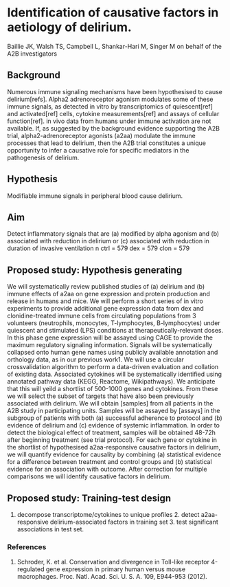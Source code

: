 # Identification of causative factors in aetiology of delirium.
Baillie JK, Walsh TS, Campbell L, Shankar-Hari M, Singer M on behalf of the A2B investigators

## Background
Numerous immune signaling mechanisms have been hypothesised to cause delirium[refs]. Alpha2 adrenoreceptor agonism modulates some of these immune signals, as detected in vitro by transcriptomics of quiescent[ref] and activated[ref] cells, cytokine measurements[ref] and assays of cellular function[ref]. in vivo data from humans under immune activation are not available.
If, as suggested by the background evidence supporting the A2B trial, alpha2-adrenoreceptor agonists (a2aa) modulate the immune processes that lead to delirium, then the A2B trial constitutes a unique opportunity to infer a causative role for specific mediators in the pathogenesis of delirium.

## Hypothesis
Modifiable immune signals in peripheral blood cause delirium.
## Aim
Detect inflammatory signals that are (a) modified by alpha agonism and (b) associated with reduction in delirium or (c) associated with reduction in duration of invasive ventilation
n ctrl = 579 dex = 579 clon = 579

## Proposed study: Hypothesis generating
We will systematically review published studies of (a) delirium and (b) immune effects of a2aa on gene expression and protein production and release in humans and mice. We will perform a short series of in vitro experiments to provide additional gene expression data from dex and clonidine-treated immune cells from circulating populations from 3 volunteers (neutrophils, monocytes, T-lymphocytes, B-lymphocytes) under quiescent and stimulated (LPS) conditions at therapeutically-relevant doses. In this phase gene expression will be assayed using CAGE to provide the maximum regulatory signaling information.
Signals will be systematically collapsed onto human gene names using publicly available annotation and orthology data, as in our previous work1. We will use a circular crossvalidation algorithm to perform a data-driven evaluation and collation of existing data. Associated cytokines will be systematically identified using annotated pathway data (KEGG, Reactome, Wikipathways). We anticipate that this will yeild a shortlist of 500-1000 genes and cytokines. From these we will select the subset of targets that have also been previously associated with delirium.
We will obtain [samples] from all patients in the A2B study in participating units. Samples will be assayed by [assays] in the subgroup of patients with both (a) successful adherence to protocol and (b) evidence of delirium and (c) evidence of systemic inflammation. In order to detect the biological effect of treatment, samples will be obtained 48-72h after beginning treatment (see trial protocol).
For each gene or cytokine in the shortlist of hypothesised a2aa-responsive causative factors in delirium, we will quantify evidence for causality by combining (a) statistical evidence for a difference between treatment and control groups and (b) statistical evidence for an association with outcome. After correction for multiple comparisons we will identify causative factors in delirium.
## Proposed study: Training-test design
1. decompose transcriptome/cytokines to unique profiles 2. detect a2aa-responsive delirium-associated factors in training set 3. test significant associations in test set.
### References
1.	Schroder, K. et al. Conservation and divergence in Toll-like receptor 4-regulated gene expression in primary human versus mouse macrophages. Proc. Natl. Acad. Sci. U. S. A. 109, E944-953 (2012).
